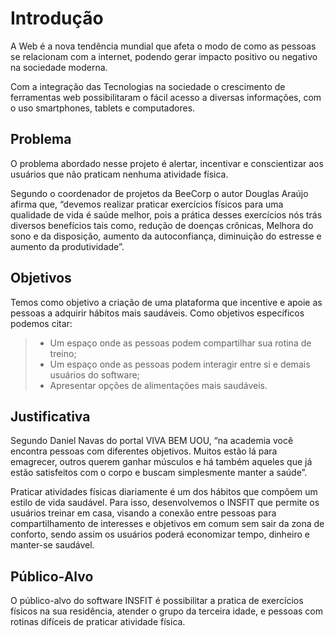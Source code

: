 # Introdução

A Web é a nova tendência mundial que afeta o modo de como as pessoas se relacionam com a internet, podendo gerar impacto positivo ou negativo na sociedade moderna. 

Com a integração das Tecnologias na sociedade o crescimento de ferramentas web possibilitaram o fácil acesso a diversas informações, com o uso smartphones, tablets e computadores. 
 
## Problema
O problema abordado nesse projeto é alertar, incentivar e conscientizar aos usuários que não praticam nenhuma atividade física. 

Segundo o coordenador de projetos da BeeCorp o autor Douglas Araújo afirma que, “devemos realizar praticar exercícios físicos para uma qualidade de vida é saúde melhor, pois a prática desses exercícios nós trás diversos benefícios tais como, redução de doenças crônicas, Melhora do sono e da disposição, aumento da autoconfiança, diminuição do estresse e aumento da produtividade”.

## Objetivos

Temos como objetivo a criação de uma plataforma que incentive e apoie as pessoas a adquirir hábitos mais saudáveis. Como objetivos específicos podemos citar:

> - Um espaço onde as pessoas podem compartilhar sua rotina de treino; 
> - Um espaço onde as pessoas podem interagir entre si e demais usuários do software; 
> - Apresentar opções de alimentações mais saudáveis. 

## Justificativa

Segundo Daniel Navas do portal VIVA BEM UOU, “na academia você encontra pessoas com diferentes objetivos. Muitos estão lá para emagrecer, outros querem ganhar músculos e há também aqueles que já estão satisfeitos com o corpo e buscam simplesmente manter a saúde”. 

Praticar atividades físicas diariamente é um dos hábitos que compõem um estilo de vida saudável. Para isso, desenvolvemos o INSFIT que permite os usuários treinar em casa, visando a conexão entre pessoas para compartilhamento de interesses e objetivos em comum sem sair da zona de conforto, sendo assim os usuários poderá economizar tempo, dinheiro e manter-se saudável.

## Público-Alvo

O público-alvo do software INSFIT é possibilitar a pratica de exercícios físicos na sua residência, atender o grupo da terceira idade, e pessoas com rotinas difíceis de praticar atividade física.
